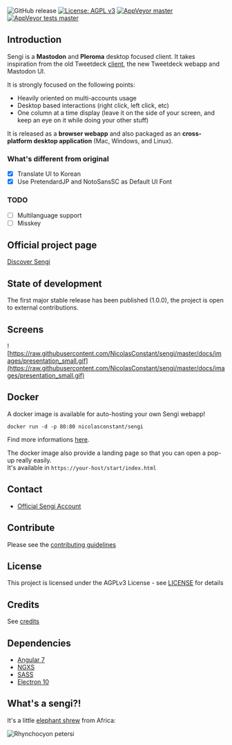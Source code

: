 ![GitHub release](https://img.shields.io/github/release/nicolasconstant/sengi.svg?style=flat-square) [![License: AGPL v3](https://img.shields.io/badge/License-AGPL%20v3-blue.svg?style=flat-square)](https://www.gnu.org/licenses/agpl-3.0) [![AppVeyor master](https://img.shields.io/appveyor/ci/NicolasConstant/sengi/master.svg?style=flat-square)](https://ci.appveyor.com/project/NicolasConstant/sengi) [![AppVeyor tests master](https://img.shields.io/appveyor/tests/nicolasconstant/sengi/master.svg?style=flat-square)](https://ci.appveyor.com/project/NicolasConstant/sengi/build/tests) 
 
## Introduction

Sengi is a **Mastodon** and **Pleroma** desktop focused client. It takes inspiration from the old Tweetdeck [client](https://static.makeuseof.com/wp-content/uploads/2012/02/muo-tweetdeck2b.png), the new Tweetdeck webapp and Mastodon UI. 

It is strongly focused on the following points:

  * Heavily oriented on multi-accounts usage 
  * Desktop based interactions (right click, left click, etc)
  * One column at a time display (leave it on the side of your screen, and keep an eye on it while doing your other stuff)

It is released as a **browser webapp** and also packaged as an **cross-platform desktop application** (Mac, Windows, and Linux).

### What's different from original
- [x] Translate UI to Korean
- [x] Use PretendardJP and NotoSansSC as Default UI Font

### TODO
- [ ] Multilanguage support
- [ ] Misskey

## Official project page

[Discover Sengi](https://nicolasconstant.github.io/sengi/)

## State of development

The first major stable release has been published (1.0.0), the project is open to external contributions.

## Screens

![https://raw.githubusercontent.com/NicolasConstant/sengi/master/docs/images/presentation_small.gif](https://raw.githubusercontent.com/NicolasConstant/sengi/master/docs/images/presentation_small.gif)

## Docker

A docker image is available for auto-hosting your own Sengi webapp!

```
docker run -d -p 80:80 nicolasconstant/sengi
```

Find more informations [here](https://github.com/NicolasConstant/sengi/blob/master/DOCKER.md).

The docker image also provide a landing page so that you can open a pop-up really easily. <br />
It's available in ```https://your-host/start/index.html```

## Contact

  * [Official Sengi Account](https://mastodon.social/@sengi_app)

## Contribute

Please see the [contributing guidelines](https://github.com/NicolasConstant/sengi/blob/master/CONTRIBUTING.md)

## License

This project is licensed under the AGPLv3 License - see [LICENSE](https://github.com/NicolasConstant/sengi/blob/master/LICENSE) for details

## Credits

See [credits](https://github.com/NicolasConstant/sengi/blob/master/CREDITS.md)

## Dependencies 

  * [Angular 7](https://github.com/angular/angular)
  * [NGXS](https://github.com/ngxs/store)
  * [SASS](https://github.com/sass/dart-sass)
  * [Electron 10](https://github.com/electron/electron)

## What's a sengi?!

It's a little [elephant shrew](https://en.wikipedia.org/wiki/Elephant_shrew) from Africa: 

![Rhynchocyon petersi](https://upload.wikimedia.org/wikipedia/commons/thumb/8/81/Rhynchocyon_petersi_from_side.jpg/400px-Rhynchocyon_petersi_from_side.jpg)



